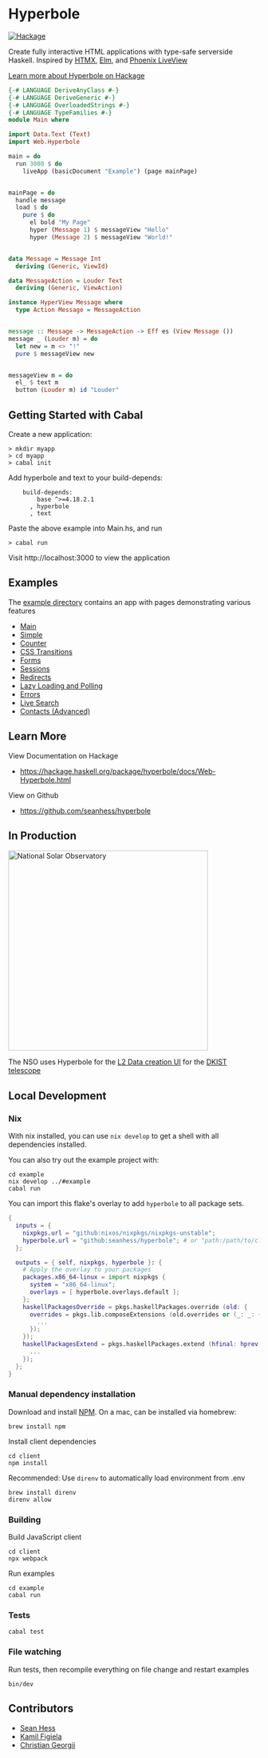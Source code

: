 Hyperbole
=========

[![Hackage](https://img.shields.io/hackage/v/hyperbole.svg?color=success)](https://hackage.haskell.org/package/hyperbole)

Create fully interactive HTML applications with type-safe serverside Haskell. Inspired by [HTMX](https://htmx.org/), [Elm](https://elm-lang.org/), and [Phoenix LiveView](https://www.phoenixframework.org/)

[Learn more about Hyperbole on Hackage](https://hackage.haskell.org/package/hyperbole/docs/Web-Hyperbole.html)

```haskell
{-# LANGUAGE DeriveAnyClass #-}
{-# LANGUAGE DeriveGeneric #-}
{-# LANGUAGE OverloadedStrings #-}
{-# LANGUAGE TypeFamilies #-}
module Main where

import Data.Text (Text)
import Web.Hyperbole

main = do
  run 3000 $ do
    liveApp (basicDocument "Example") (page mainPage)


mainPage = do
  handle message
  load $ do
    pure $ do
      el bold "My Page"
      hyper (Message 1) $ messageView "Hello"
      hyper (Message 2) $ messageView "World!"


data Message = Message Int
  deriving (Generic, ViewId)

data MessageAction = Louder Text
  deriving (Generic, ViewAction)

instance HyperView Message where
  type Action Message = MessageAction


message :: Message -> MessageAction -> Eff es (View Message ())
message _ (Louder m) = do
  let new = m <> "!"
  pure $ messageView new


messageView m = do
  el_ $ text m
  button (Louder m) id "Louder"
```

Getting Started with Cabal
--------------------------

Create a new application:

    > mkdir myapp
    > cd myapp
    > cabal init

Add hyperbole and text to your build-depends:

```
    build-depends:
        base ^>=4.18.2.1
      , hyperbole
      , text
```

Paste the above example into Main.hs, and run

    > cabal run

Visit http://localhost:3000 to view the application


Examples
---------

The [example directory](https://github.com/seanhess/hyperbole/blob/main/example/README.md) contains an app with pages demonstrating various features

* [Main](https://github.com/seanhess/hyperbole/blob/main/example/Main.hs)
* [Simple](https://github.com/seanhess/hyperbole/blob/main/example/Example/Simple.hs)
* [Counter](https://github.com/seanhess/hyperbole/blob/main/example/Example/Counter.hs)
* [CSS Transitions](https://github.com/seanhess/hyperbole/blob/main/example/Example/Transitions.hs)
* [Forms](https://github.com/seanhess/hyperbole/blob/main/example/Example/Forms.hs)
* [Sessions](https://github.com/seanhess/hyperbole/blob/main/example/Example/Forms.hs)
* [Redirects](https://github.com/seanhess/hyperbole/blob/main/example/Example/Redirects.hs)
* [Lazy Loading and Polling](https://github.com/seanhess/hyperbole/blob/main/example/Example/LazyLoading.hs)
* [Errors](https://github.com/seanhess/hyperbole/blob/main/example/Example/Errors.hs)
* [Live Search](https://github.com/seanhess/hyperbole/blob/main/example/Example/Search.hs)
* [Contacts (Advanced)](https://github.com/seanhess/hyperbole/blob/main/example/Example/Contacts.hs)


Learn More
----------

View Documentation on Hackage
* https://hackage.haskell.org/package/hyperbole/docs/Web-Hyperbole.html

View on Github
* https://github.com/seanhess/hyperbole

In Production
-------------

<a href="https://nso.edu">
  <img alt="National Solar Observatory" src="https://nso1.b-cdn.net/wp-content/uploads/2020/03/NSO-logo-orange-text.png" width="400"/>
</a>

The NSO uses Hyperbole for the [L2 Data creation UI](https://github.com/DKISTDC/level2/blob/main/src/App.hs) for the [DKIST telescope](https://nso.edu/telescopes/dki-solar-telescope/)

Local Development
-----------------

### Nix

With nix installed, you can use `nix develop` to get a shell with all dependencies installed. 

You can also try out the example project with:

```
cd example
nix develop ../#example
cabal run
```

You can import this flake's overlay to add `hyperbole` to all package sets.

```nix
{
  inputs = {
    nixpkgs.url = "github:nixos/nixpkgs/nixpkgs-unstable";
    hyperbole.url = "github:seanhess/hyperbole"; # or "path:/path/to/cloned/hyperbole";
  };

  outputs = { self, nixpkgs, hyperbole }: {
    # Apply the overlay to your packages
    packages.x86_64-linux = import nixpkgs {
      system = "x86_64-linux";
      overlays = [ hyperbole.overlays.default ];
    };
    haskellPackagesOverride = pkgs.haskellPackages.override (old: {
      overrides = pkgs.lib.composeExtensions (old.overrides or (_: _: {})) (hfinal: hprev: {
        ...
      });
    });
    haskellPackagesExtend = pkgs.haskellPackages.extend (hfinal: hprev: {
      ...
    });
  };
}
```


### Manual dependency installation


Download and install [NPM](https://nodejs.org/en/download). On a mac, can be installed via homebrew:

```
brew install npm
```

Install client dependencies

```
cd client
npm install
```

Recommended: Use `direnv` to automatically load environment from .env

```
brew install direnv
direnv allow
```


### Building

Build JavaScript client

```
cd client
npx webpack
```

Run examples

```
cd example
cabal run
```

### Tests

```
cabal test
```

### File watching

Run tests, then recompile everything on file change and restart examples

```
bin/dev
```


Contributors
------------

* [Sean Hess](seanhess)
* [Kamil Figiela](https://github.com/kfigiela)
* [Christian Georgii](https://github.com/cgeorgii)
